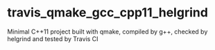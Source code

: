 # travis_qmake_gcc_cpp11_helgrind
Minimal C++11 project built with qmake, compiled by g++, checked by helgrind and tested by Travis CI

